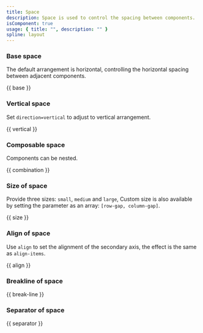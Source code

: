 ```yaml
---
title: Space
description: Space is used to control the spacing between components.
isComponent: true
usage: { title: "", description: "" }
spline: layout
---
```


### Base space

The default arrangement is horizontal, controlling the horizontal spacing between adjacent components.

{{ base }}

### Vertical space

Set `direction=vertical` to adjust to vertical arrangement.

{{ vertical }}

### Composable space

Components can be nested.

{{ combination }}

### Size of space

Provide three sizes: `small`, `medium` and `large`,
Custom size is also available by setting the parameter as an array: `[row-gap, column-gap]`.

{{ size }}

### Align of space

Use `align` to set the alignment of the secondary axis, the effect is the same as `align-items`.

{{ align }}

### Breakline of space

{{ break-line }}

### Separator of space

{{ separator }}
